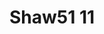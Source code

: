 <a name="material" />

# Shaw51 11
<script type="application/ld+json">
  {
    "@context": "https://schema.org/",
    "@type": "ChemicalSubstance",
    "http://purl.org/dc/terms/conformsTo":
      {
        "@type": "CreativeWork",
        "@id": "https://bioschemas.org/profiles/ChemicalSubstance/0.4-RELEASE/"
      },
    "@id": "https://egonw.github.io/nanowiki/nanowiki41.html#material",
    "name": "Shaw51 11",
    "sameAs: "http://127.0.0.1/mediawiki/index.php/Special:URIResolver/Shaw51_11"
  }
</script>

